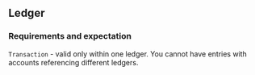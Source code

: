 ## Ledger

### Requirements and expectation

`Transaction` - valid only within one ledger. You cannot have entries with accounts referencing different ledgers.
